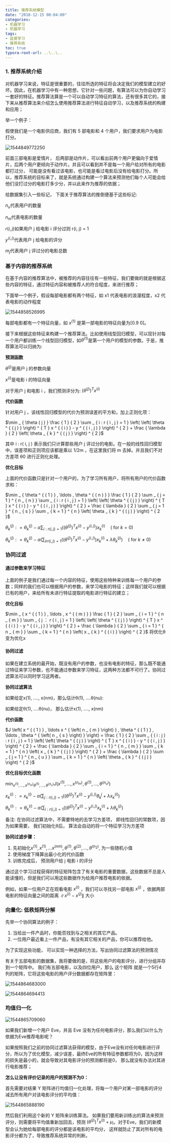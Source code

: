 ```yaml
---
title: 推荐系统模型
date: "2018-12-15 00:04:00"
categories:
- 机器学习
- 机器学习
tags:
- 监督学习
- 推荐系统
toc: true
typora-root-url: ..\..\..
---
```


### 1. 推荐系统介绍

对机器学习来说，特征是很重要的，往往所选的特征将会决定我们的模型建立的好坏。因此，在机器学习中有一种思想，它针对一些问题，有算法可以为你自动学习一套好的特征。推荐算法算是一个可以自动学习特征的算法，还有很多其它的，接下来从推荐算法来介绍怎么使用推荐算法进行特征自动学习，以及推荐系统的构建和应用；

举一个例子：

假使我们是一个电影供应商，我们有 5 部电影和 4 个用户，我们要求用户为电影打分。



![1544849772250](/img/1544849772250.png)

前面三部电影是爱情片， 后两部是动作片，可以看出前两个用户更偏向于爱情片，后两个用户更倾向于动作片。并且可以看到并不是每一个用户给对所有的电影都打过分， 可能是没有看过该电影，也可能是看过电影后没有给电影打分。所以，推荐系统的目标来了，就是系统通过构建一个算法来预测他们每个人可能会给他们没打过分的电影打多少分，并以此来作为推荐的依据；

给数据集引入一些标记， 下面关于推荐算法的推倒便基于这些标记:

$n_u$代表用户的数量

$n_m$代表电影的数量

$r ( i , j )$如果用户 j 给电影 i 评分过则 r(i, j) = 1

$y^{(i, j)}$代表用户 j 给电影的评分

$m_j$代表用户 j 评过分的电影总数

### 基于内容的推荐系统

在基于内容的推荐算法中，被推荐的内容往往有一些特征，我们要做的就是根据这些内容的特征，通过特征内容和被推荐人的符合程度，来进行推荐；

下面举一个例子，假设每部电影都有两个特征，如 x1 代表电影的浪漫程度，x2 代表电影的动作程度

![1544858526995](/img/1544858526995.png)

每部电影都有一个特征向量，如 $x^{(1)}$ 是第一部电影的特征向量为[0.9 0]。

接下来根据这些特征来构建一个推荐算法。比如使用线型回归模型，可以现针对每一个用户都训练一个线型回归模型，如$\theta^{(1)}$是第一个用户的模型的参数。于是，推荐算法可以归纳为:

**预测函数**

$\theta^{(j)}$是用户 j 的参数向量

$x^{(i)}$是电影 i 的特征向量

对于用户 j 和电影 i ，我们预测评分为: $\left( \theta ^ { ( j ) } \right) ^ { T } x ^ { ( i ) }$

**代价函数**

针对用户 j ，该线性回归模型的代价为预测误差的平方和，加上正则化项：

$\min _ { \theta ( j ) } \frac { 1 } { 2 } \sum _ { i : r ( i , j ) = 1 } \left( \left( \theta ^ { ( j ) } \right) ^ { T } x ^ { ( i ) } - y ^ { ( i , j ) } \right) ^ { 2 } + \frac { \lambda } { 2 } \left( \theta _ { k } ^ { ( j ) } \right) ^ { 2 }$

其中 i : r( i, j ) 表示我们只计算那些用户 j 评过分的电影。在一般的线性回归模型中，误差项和正则项应该都是乘以 1/2m ，在这里我们将 m 去掉。并且我们不对方差项 θ0 进行正则化处理。

**优化目标**

上面的代价函数只是针对一个用户的，为了学习所有用户，将所有用户的代价函数求和：

$\min _ { \theta ^ { ( 1 ) } , \ldots , \theta ^ { ( n ) } } \frac { 1 } { 2 } \sum _ { j = 1 } ^ { n _ { n } } \sum _ { i : r ( i , j ) = 1 } \left( \left( \theta ^ { ( j ) } \right) ^ { T } x ^ { ( i ) } - y ^ { ( i , j ) } \right) ^ { 2 } + \frac { \lambda } { 2 } \sum _ { j = 1 } ^ { n _ { s } } \sum _ { k = 1 } ^ { n } \left( \theta _ { k } ^ { ( j ) } \right) ^ { 2 }$

$\theta _ { k } ^ { ( j ) } : = \theta _ { k } ^ { ( j ) } - \alpha \sum _ { i : r ( i , j ) = 1 } \left( \left( \theta ^ { ( j ) } \right) ^ { T } x ^ { ( i ) } - y ^ { ( i , j ) } \right) x _ { k } ^ { ( i ) } \quad ($ for $k = 0 )$

$\theta _ { k } ^ { ( j ) } : = \theta _ { k } ^ { ( j ) } - \alpha \left( \sum _ { i r r ( i , j ) = 1 } \left( \left( \theta ^ { ( j ) } \right) ^ { T } x ^ { ( i ) } - y ^ { ( i , j ) } \right) x _ { k } ^ { ( i ) } + \lambda \theta _ { k } ^ { ( j ) } \right) \quad ($ for $k \neq 0 )$

### 协同过滤

#### 通过参数来学习特征

上面的例子是我们通过每一个内容的特征，使用这些特种来训练每一个用户的参数；同样的我们也可以根据用户的参数，来学习电影的特征；这样我们就可以根据已有的用户，来给所有未进行特征提取的电影进行特征的建立；

**优化目标**

$\min _ { x ^ { ( 1 ) } , \ldots , x ^ { ( m ) } } \frac { 1 } { 2 } \sum _ { i = 1 } ^ { n _ { m } } \sum _ { j ： r ( i , j ) = 1 } \left( \left( \theta ^ { ( j ) } \right) ^ { T } x ^ { ( i ) } - y ^ { ( i , j ) } \right) ^ { 2 } + \frac { \lambda } { 2 } \sum _ { i = 1 } ^ { n _ { m } } \sum _ { k = 1 } ^ { n } \left( x _ { k } ^ { ( i ) } \right) ^ { 2 }$   将优化θ变为优化x

#### 协同过滤

如果在建立系统的最开始，既没有用户的参数，也没有电影的特征，那么既不能通过特征来学习参数，也不能通过参数来学习特征，这两种方法都不可行了。协同过滤算法可以同时学习这两者。

**协同过滤算法**

如果给定x(1), ...., x(nm)，那么估计θ(1), ....θ(nu):

如果给定θ(1), ....θ(nu)， 那么估计x(1), ...., x(nm)

**代价函数**

$J \left( x ^ { ( 1 ) } , \ldots x ^ { \left( n _ { m } \right) } , \theta ^ { ( 1 ) } , \ldots , \theta ^ { \left( n _ { s } \right) } \right) = \frac { 1 } { 2 } \sum _ { ( i : j ) : r ( i , j ) = 1 } \left( \left( \theta ^ { ( j ) } \right) ^ { T } x ^ { ( i ) } - y ^ { ( i , j ) } \right) ^ { 2 } + \frac { \lambda } { 2 } \sum _ { i = 1 } ^ { n _ { m } } \sum _ { k = 1 } ^ { n } \left( x _ { k } ^ { ( j ) } \right) ^ { 2 } + \frac { \lambda } { 2 } \sum _ { j = 1 } ^ { n _ { u } } \sum _ { k = 1 } ^ { n } \left( \theta _ { k } ^ { ( j ) } \right) ^ { 2 }$

**优化目标优化函数**

$\min _ { x ^ { ( 1 ) } , \ldots , x ^ { \left( n _ { m } \right) } \theta ^ { ( 1 ) } , \ldots , \theta ^ { \left( n _ { u } \right) } } J \left( x ^ { ( 1 ) } , \ldots , x ^ { \left( n _ { m } \right) } , \theta ^ { ( 1 ) } , \ldots , \theta ^ { \left( n _ { u } \right) } \right)$

$x _ { k } ^ { ( i ) } : = x _ { k } ^ { ( i ) } - \alpha \left( \sum _ { j : r ( i , j ) = 1 } \left( \left( \theta ^ { ( j ) } \right) ^ { T } x ^ { ( i ) } - y ^ { ( i , j ) } \theta _ { k } ^ { j } + \lambda x _ { k } ^ { ( i ) } \right)\right.$

$\theta _ { k } ^ { ( i ) } : = \theta _ { k } ^ { ( i ) } - \alpha \left( \sum _ { i : r ( i , j ) = 1 } \left( \left( \theta ^ { ( j ) } \right) ^ { T } x ^ { ( i ) } - y ^ { ( i , j ) } x _ { k } ^ { ( i ) } + \lambda \theta _ { k } ^ { ( j ) } \right)\right.$

备注: 在协同过滤算法中，不需要特地的去学习方差项， 即线性回归的常数项，因为如果需要， 我们初始化θ后， 算法会自动的将一个特征学习为方差项

**协同过滤步骤：**

1. 先初始化$x ^ { ( 1 ) } , x ^ { ( 1 ) } , \ldots x ^ { ( n m ) } , \theta ^ { ( 1 ) } , \theta ^ { ( 2 ) } , \ldots , \theta ^ { \left( n _ { 2 } \right) }$, 为一些随机小值
2. 使用梯度下降算出最小化的代价函数
3. 训练完成后， 预测用户给 j 电影 i 的评分

通过这个学习过程获得的特征矩阵包含了有关电影的重要数据，这些数据不总是人能读懂的，但是我们可以用这些数据作为给用户推荐电影的依据。

例如，如果一位用户正在观看电影 $x^{(i)}$ ，我们可以寻找另一部电影 $x^{(j)}$ ，依据两部电影的特征向量之间的距离 $\left\| x ^ { ( i ) } - x ^ { ( j ) } \right\|$ 大小

### 向量化: 低秩矩阵分解

先举一个协同算法的例子：

1. 当给出一件产品时，你能否找到与之相关的其它产品。
2. 一位用户最近看上一件产品，有没有其它相关的产品，你可以推荐给他。

为了实现这些功能， 可以实现一种选择的方法，写出协同过滤算法的预测情况

有关于五部电影的数据集，我将要做的是，将这些用户的电影评分，进行分组并存到一个矩阵中。
我们有五部电影，以及四位用户，那么 这个矩阵 就是一个5行4列的矩阵，它将这些电影的用户评分数据都存在矩阵里：

![1544864683000](/img/1544864683000.png)

![1544864694413](/img/1544864694413.png)

### 均值归一化

![1544865709060](/img/1544865709060.png)

如果我们新增一个用户 Eve，并且 Eve 没有为任何电影评分，那么我们以什么为依据为Eve推荐电影呢？

如果按照我们之前的协同过滤算法获得的模型，由于Eve没有对任何电影进行评分，所以为了优化模型，减少误差，最终Eve的所有特征参数都将为0，因为这样的损失是最小的，就会导致对其电影评分的预测都将是0， 那么就没有办法对其进行电影推荐；

**怎么让没有评价记录的用户的预测不为0：**

首先需要对结果 Y 矩阵进行均值归一化处理，将每一个用户对某一部电影的评分减去所有用户对该电影评分的平均值：

![1544865888190](/img/1544865888190.png)

然后我们利用这个新的 Y 矩阵来训练算法。 如果我们要用新训练出的算法来预测评分，则需要将平均值重新加回去，预测 $\left( \theta ^ { ( j ) } \right) ^ { T } x ^ { ( i ) } + \mu _ { i }$，对于Eve，我们的新模型会认为她给每部电影的评分都是该电影的平均分， 这样就防止了其对所有的电影评分都为了，导致推荐系统异常的判断。 







